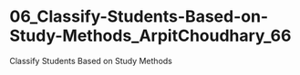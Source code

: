 # 06_Classify-Students-Based-on-Study-Methods_ArpitChoudhary_66
Classify Students Based on Study Methods
